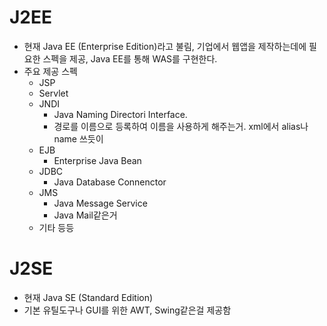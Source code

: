 # J2EE

- 현재 Java EE (Enterprise Edition)라고 불림, 기업에서 웹앱을 제작하는데에 필요한 스펙을 제공, Java EE를 통해 WAS를 구현한다.
- 주요 제공 스펙
    - JSP
    - Servlet
    - JNDI
        - Java Naming Directori Interface.
        - 경로를 이름으로 등록하여 이름을 사용하게 해주는거. xml에서 alias나 name 쓰듯이
    - EJB
        - Enterprise Java Bean
    - JDBC
        - Java Database Connenctor
    - JMS
        - Java Message Service
        - Java Mail같은거
    - 기타 등등

# J2SE

- 현재 Java SE (Standard Edition)
- 기본 유틸도구나 GUI를 위한 AWT, Swing같은걸 제공함
